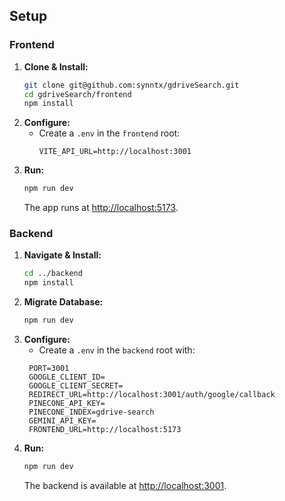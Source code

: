 ## Setup

### Frontend

1. **Clone & Install:**
   ```bash
   git clone git@github.com:synntx/gdriveSearch.git
   cd gdriveSearch/frontend
   npm install
   ```
2. **Configure:**
   - Create a `.env` in the `frontend` root:
     ```env
     VITE_API_URL=http://localhost:3001
     ```
3. **Run:**
   ```bash
   npm run dev
   ```
   The app runs at [http://localhost:5173](http://localhost:5173).

### Backend

1. **Navigate & Install:**
   ```bash
   cd ../backend
   npm install
   ```
2. **Migrate Database:**
   ```bash
   npm run dev
   ```
3. **Configure:**
   - Create a `.env` in the `backend` root with:
   ```env
    PORT=3001
    GOOGLE_CLIENT_ID=
    GOOGLE_CLIENT_SECRET=
    REDIRECT_URL=http://localhost:3001/auth/google/callback
    PINECONE_API_KEY=
    PINECONE_INDEX=gdrive-search
    GEMINI_API_KEY=
    FRONTEND_URL=http://localhost:5173
     ```
4. **Run:**
   ```bash
   npm run dev
   ```
   The backend is available at [http://localhost:3001](http://localhost:3001).
